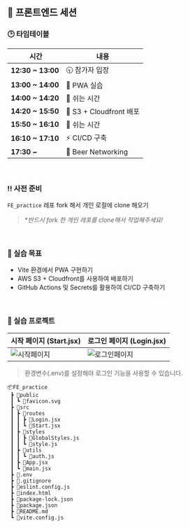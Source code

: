 ## 📢 프론트엔드 세션

### 🕑 타임테이블
| 시간 | 내용 |
| --- | --- |
| **12:30 ~ 13:00** | 🕤 참가자 입장 |
| **13:00 ~ 14:00** | 📱 PWA 실습 |
| **14:00 ~ 14:20** | 💭 쉬는 시간 |
| **14:20 ~ 15:50** | 🚀 S3 + Cloudfront 배포 |
| **15:50 ~ 16:10** | 💭 쉬는 시간 |
| **16:10 ~ 17:10** | ⚡️ CI/CD 구축 |
| <strong>17:30 ~</strong> | 🍻 Beer Networking |

<br>

### ‼️ 사전 준비
`FE_practice` 레포 fork 해서 개인 로컬에 clone 해오기 <br>
> **반드시 fork 한 개인 레포를 clone해서 작업해주세요!*

<br>

### 💭 실습 목표
- Vite 환경에서 PWA 구현하기
- AWS S3 + Cloudfront를 사용하여 배포하기
- GitHub Actions 및 Secrets를 활용하여 CI/CD 구축하기

<br>

### 📁 실습 프로젝트
| 시작 페이지 (Start.jsx) | 로그인 페이지 (Login.jsx) |
| --- | --- |
| ![시작페이지](https://github.com/user-attachments/assets/03fc772c-7e57-4256-ac9c-c204c9e8ac6f) | ![로그인페이지](https://github.com/user-attachments/assets/5f481965-6642-43b6-bc66-ebe72c74459f) |

> 환경변수(.env)를 설정해야 로그인 기능을 사용할 수 있습니다.

```
📦FE_practice
 ┣ 📂public
 ┃ ┗ 📜favicon.svg
 ┣ 📂src
 ┃ ┣ 📂routes
 ┃ ┃ ┣ 📜Login.jsx
 ┃ ┃ ┗ 📜Start.jsx
 ┃ ┣ 📂styles
 ┃ ┃ ┣ 📜GlobalStyles.js
 ┃ ┃ ┗ 📜style.js
 ┃ ┣ 📂utils
 ┃ ┃ ┗ 📜auth.js
 ┃ ┣ 📜App.jsx
 ┃ ┗ 📜main.jsx
 ┣ 📜.env
 ┣ 📜.gitignore
 ┣ 📜eslint.config.js
 ┣ 📜index.html
 ┣ 📜package-lock.json
 ┣ 📜package.json
 ┣ 📜README.md
 ┗ 📜vite.config.js
```